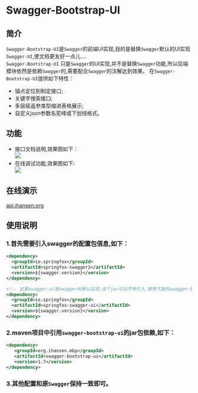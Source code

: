 # Swagger-Bootstrap-UI 

## 简介  
`Swagger-Bootstrap-UI`是`Swagger`的前端UI实现,目的是替换`Swagger`默认的UI实现`Swagger-UI`,使文档更友好一点儿....  
`Swagger-Bootstrap-UI` 只是`Swagger`的UI实现,并不是替换`Swagger`功能,所以后端模块依然是依赖`Swagger`的,需要配合`Swagger`的注解达到效果。
在`Swagger-Bootstrap-UI`提供如下特性：  
- 锚点定位到制定接口;
- 关键字搜索接口;
- 多层级返参类型缩进表格展示;
- 自定义json参数名驼峰或下划线格式。


## 功能  
* 接口文档说明,效果图如下：  
![](https://static-ali.ihansen.org/img/swagger-doc/ec8a86ad-8038-4ee2-8264-5c0491fc285c.png)  
* 在线调试功能,效果图如下:  
![](https://static-ali.ihansen.org/img/swagger-doc/170a4932-ee45-4ed7-9583-5239eb76aeff.png)   

## 在线演示    
[api.ihansen.org](https://api.ihansen.org/swagger-doc.html)  

## 使用说明  
### 1.首先需要引入swagger的配置包信息,如下：
```xml
<dependency>
  <groupId>io.springfox</groupId>
  <artifactId>springfox-swagger2</artifactId>
  <version>${swagger.version}</version>
</dependency>

<!-- 这里swagger-ui是swagger的默认实现,这个jar可以不用引入,使用下面的swagger-bootstrap-ui替代-->
<dependency>
  <groupId>io.springfox</groupId>
  <artifactId>springfox-swagger-ui</artifactId>
  <version>${swagger.version}</version>
</dependency>
```

### 2.maven项目中引用`swagger-bootstrap-ui`的jar包依赖,如下：
```xml
<dependency>
   <groupId>org.ihansen.mbp</groupId>
   <artifactId>swagger-bootstrap-ui</artifactId>
   <version>1.7</version>
</dependency>
```
### 3.其他配置和原`Swagger`保持一致即可。
